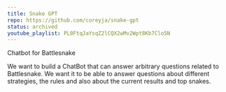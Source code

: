 ```yaml
---
title: Snake GPT
repo: https://github.com/coreyja/snake-gpt
status: archived
youtube_playlist: PL0FtqJaYsqZ2lCQX2wMv2Wpt8Kb7Clo5N
---
```


Chatbot for Battlesnake

We want to build a ChatBot that can answer arbitrary questions related to Battlesnake. We want it to be able to answer questions about different strategies, the rules and also about the current results and top snakes.
